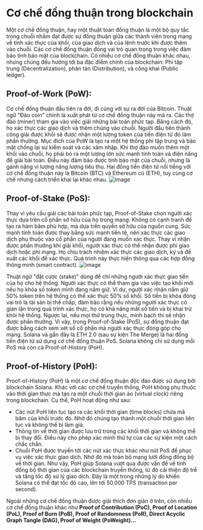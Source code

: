 # Cơ chế đồng thuận trong blockchain
Một cơ chế đồng thuận, hay một thuật toán đồng thuận là một bộ quy tắc trong chuỗi nhằm đạt được sự đồng thuận giữa các thành viên trong mạng về tính xác thực của khối, của giao dịch và của lệnh trước khi được thêm vào chuỗi. Các cơ chế đồng thuận đóng vai trò quan trọng trong việc đảm bảo tính bảo mật của blockchain. Có nhiều cơ chế đồng thuận khác nhau, nhưng chúng đều hướng tới ba đặc điểm chính của blockchain: Phi tập trung (Decentralization), phân tán (Distribution), và công khai (Public ledger).

## Proof-of-Work (PoW):
Cơ chế đồng thuận đầu tiên ra đời, đi cùng với sự ra đời của Bitcoin. Thuật ngữ "Đào coin" chính là xuất phát từ cơ chế đồng thuận này mà ra. Các thợ đào (miner) tham gia vào việc giải những bài toán phức tạp. Bằng cách đó, họ xác thực các giao dịch và thêm chúng vào chuỗi. Người đầu tiên thành công giải được khối sẽ được nhận một lượng token của tiền điện tử đó làm phần thưởng.
Mục đích của PoW là tạo ra một hệ thống phi tập trung và bảo mật chống lại sự kiểm soát và các xâm nhập. Khi thợ đào muốn thêm một khối vào chuỗi, họ phải bỏ ra một lượng lớn sức mạnh tính toán và điện năng để giải bài toán. Điều này đảm bảo được tính bảo mật của chuỗi, nhưng là gánh nặng vì lượng năng lượng tiêu thụ. 
Hai đồng tiền điện tử nổi tiếng với cơ chế đồng thuận này là Bitcoin (BTC) và Ethereum cũ (ETH), tuy cùng cơ chế nhưng cách triển khai lại khác nhau.
![image](https://github.com/Zukitata03/se13.1/assets/93626176/b26e5614-2923-4715-b7c9-97d7ee9421f3)

## Proof-of-Stake (PoS):
Thay vì yêu cầu giải các bài toán phức tạp, Proof-of-Stake chọn người xác thực dựa trên cổ phần sở hữu của họ trong mạng. Không có cạnh tranh để tạo ra hàm băm phù hợp, mà dựa trên quyền sở hữu của nguồn cung. Sức mạnh tính toán được thay bằng sức mạnh tiền tệ, nên xác thực các giao dịch phụ thuộc vào cổ phần của người đang muốn xác thực.
Thay vì nhận được phần thưởng khi giải khối, người xác thực có thể nhận được phí giao dịch hoặc phí mạng. Họ chịu trách nhiệm xác thực các giao dịch, ký và đề xuất các khối để xác thực. Quá trình này thực hiện thông qua các hợp đồng thông minh (smart contract).
![image](https://github.com/Zukitata03/se13.1/assets/93626176/b44b558a-bfd5-40d0-91ae-460ebe6f193b)


Thuật ngữ "đặt cược (stake)" dùng để chỉ những người xác thực giao tiền của họ cho hệ thống. Người xác thực có thể tham gia vào việc tạo khối mới nếu họ khóa số token mình đang nắm giữ. Ví dự, người xác nhận nắm giữ 50% token trên hệ thống có thể xác thực 50% số khối. Số tiền bị khóa đóng vai trò là tài sản bị thế chấp, đảm bảo rằng nếu những người xác thực có gian lận trong quá trình xác thực, họ có khả năng mất số tiền và bị khai trừ khỏi hệ thống. Ngược lại, nếu mọi thứ trung thực, minh bạch thì sẽ nhận được phần thưởng. Vì vậy, trong Proof-of-Stake (PoS), sự đồng thuận đạt được bằng cách xem xét số cổ phần mà người xác thực đóng góp cho mạng.
Solana và gần đây là ETH 2.0 (sau sự kiện The Merge) là hai đồng tiền điện tử sử dụng cơ chế đồng thuận PoS. Solana không chỉ sử dụng mỗi PoS mà còn cả Proof-of-History (PoH).

## Proof-of-History (PoH):
Proof-of-History (PoH) là một cơ chế đồng thuận độc đáo được sử dụng bởi blockchain Solana. Khác với các cơ chế truyền thống, PoH không phụ thuộc vào thời gian thực mà tạo ra một chuỗi thời gian ảo (virtual clock) riêng trong blockchain.
Cụ thể, PoH hoạt động như sau:
- Các nút PoH liên tục tạo ra các khối thời gian (time blocks) chứa mã băm của khối trước đó. Nhờ đó chúng tạo thành một chuỗi thời gian liên tục và không thể bị làm giả.
- Thông tin về thời gian được lưu trữ trong các khối thời gian và không thể bị thay đổi. Điều này cho phép xác minh thứ tự của các sự kiện một cách chắc chắn.
- Chuỗi PoH được truyền tới các nút xác thực khác như nút PoS để phục vụ việc xác thực giao dịch. Nhờ đó mà toàn bộ mạng lưới đồng đồng bộ về thời gian.
Như vậy, PoH giúp Solana vượt qua được vấn đề về tính đồng bộ thời gian của các blockchain truyền thống, từ đó cải thiện độ trễ và tăng tốc độ xử lý giao dịch. Đây là một trong những lý do khiến Solana có thể đạt tốc độ cao, lên tới 50.000 TPS (transaction per second).

Ngoài những cơ chế đồng thuận được giải thích đơn giản ở trên, còn nhiều cơ chế đồng thuận khác như **Proof of Contribution (PoC), Proof of Location (PoL), Proof of Burn (PoB), Proof of Randomness (PoR), Direct Acyclic Graph Tangle (DAG), Proof of Weight (PoWeight)...**
